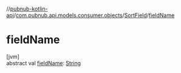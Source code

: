 //[pubnub-kotlin-api](../../../index.md)/[com.pubnub.api.models.consumer.objects](../index.md)/[SortField](index.md)/[fieldName](field-name.md)

# fieldName

[jvm]\
abstract val [fieldName](field-name.md): [String](https://kotlinlang.org/api/latest/jvm/stdlib/kotlin/-string/index.html)
